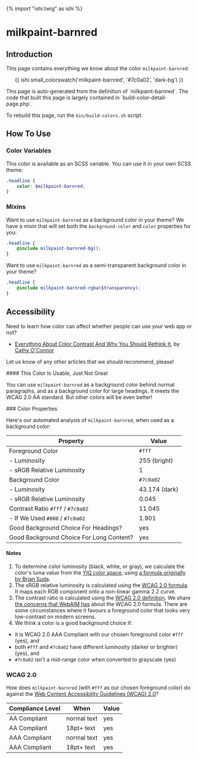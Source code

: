 {% import "ishi.twig" as ishi %}
# milkpaint-barnred

## Introduction

This page contains everything we know about the color `milkpaint-barnred`:

<div class="grid">
    <div class="cell">
        <div class="swatch">
            <ul>
                {{ ishi.small_colorswatch('milkpaint-barnred', '#7c0a02', 'dark-bg') }}
            </ul>
        </div>
    </div>
</div>

<div class="callout callout--info" markdown="1">
This page is auto-generated from the definition of `milkpaint-barnred`. The code that built this page is largely contained in `build-color-detail-page.php`.

To rebuild this page, run the `bin/build-colors.sh` script.
</div>

## How To Use

### Color Variables

This color is available as an SCSS variable. You can use it in your own SCSS theme:

```scss
.headline {
    color: $milkpaint-barnred;
}
```

### Mixins

Want to use `milkpaint-barnred` as a background color in your theme? We have a mixin that will set both the `background-color` and `color` properties for you:

```scss
.headline {
    @include milkpaint-barnred-bg();
}
```

Want to use `milkpaint-barnred` as a semi-transparent background color in your theme?

```scss
.headline {
    @include milkpaint-barnred-rgba($transparency);
}
```

## Accessibility

Need to learn how color can affect whether people can use your web app or not?

* [Everything About Color Contrast And Why You Should Rethink It](https://www.smashingmagazine.com/2014/10/color-contrast-tips-and-tools-for-accessibility/), by [Cathy O'Connor](http://www.twitter.com/cagocon)

Let us know of any other articles that we should recommend, please!
<div class="callout callout--warning" markdown="1">
#### This Color Is Usable, Just Not Great

You can use `milkpaint-barnred` as a background color behind normal paragraphs, and as a background color for large headings. It meets the WCAG 2.0 AA standard. But other colors will be even better!
</div>
### Color Properties

Here's our automated analysis of `milkpaint-barnred`, when used as a background color:

Property | Value
---------|------
Foreground Color | `#fff`
- Luminosity | 255 (bright)
- sRGB Relative Luminosity | 1
Background Color | `#7c0a02`
- Luminosity | 43.174 (dark)
- sRGB Relative Luminosity | 0.045
Contrast Ratio `#fff` / `#7c0a02` | 11.045
- If We Used `#000` / `#7c0a02` | 1.901
Good Background Choice For Headings? | yes
Good Background Choice For Long Content? | yes

#### Notes

1. To determine color luminosity (black, white, or gray), we calculate the color's luma value from the [YIQ color space](https://en.wikipedia.org/wiki/YIQ), using [a formula originally by Brian Suda](https://24ways.org/2010/calculating-color-contrast/).
1. The sRGB relative luminosity is calculated using the [WCAG 2.0 formula](https://www.w3.org/TR/WCAG20/#relativeluminancedef). It maps each RGB component onto a non-linear gamma 2.2 curve.
1. The contrast ratio is calculated using the [WCAG 2.0 definition](https://www.w3.org/TR/2008/REC-WCAG20-20081211/#contrast-ratiodef). We share [the concerns that WebAIM has](http://webaim.org/blog/wcag-2-1-feedback/) about the WCAG 2.0 formula. There are some circumstances where it favours a foreground color that looks very low-contrast on modern screens.
1. We think a color is a good background choice if:
  - it is WCAG 2.0 AAA Compliant with our chosen foreground color `#fff` (yes), and
  - both `#fff` and `#7c0a02` have different luminosity (darker or brighter) (yes), and
  - `#7c0a02` isn't a mid-range color when converted to grayscale (yes)

### WCAG 2.0

How does `milkpaint-barnred` (with `#fff` as our chosen foreground color) do against the [Web Content Accessibility Guidelines (WCAG) 2.0](https://www.w3.org/TR/WCAG20/)?

Compliance Level | When | Value
-----------------|------|------
AA Compliant | normal text | yes
AA Compliant | 18pt+ text | yes
AAA Compliant | normal text | yes
AAA Compliant | 18pt+ text | yes